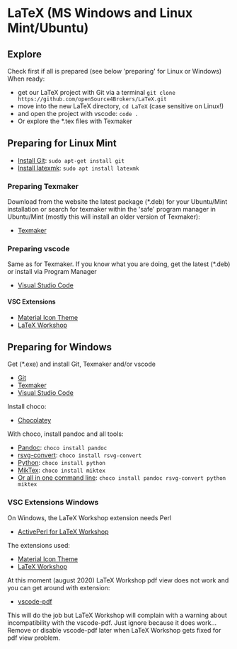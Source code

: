 # LaTeX (MS Windows and Linux Mint/Ubuntu)

## Explore

Check first if all is prepared (see below 'preparing' for Linux or Windows)
When ready:

- get our LaTeX project with Git via a terminal  `git clone https://github.com/openSource4Brokers/LaTeX.git`
- move into the new LaTeX directory, `cd LaTeX` (case sensitive on Linux!)
- and open the project with vscode: `code .`
- Or explore the *.tex files with Texmaker

## Preparing for Linux Mint

- [Install Git](https://git-scm.com/download/linux): `sudo apt-get install git`
- [Install latexmk](https://www.ctan.org/pkg/latexmk/): `sudo apt install latexmk`

### Preparing Texmaker

Download from the website the latest package (*.deb) for your Ubuntu/Mint installation or search for texmaker within the 'safe' program manager in Ubuntu/Mint (mostly this will install an older version of Texmaker):

- [Texmaker](https://www.xm1math.net/texmaker/)

### Preparing vscode

Same as for Texmaker. If you know what you are doing, get the latest (*.deb) or install via Program Manager

- [Visual Studio Code](https://code.visualstudio.com/)

#### VSC Extensions

- [Material Icon Theme](https://marketplace.visualstudio.com/items?itemName=PKief.material-icon-theme)
- [LaTeX Workshop](https://github.com/James-Yu/LaTeX-Workshop)

## Preparing for Windows

Get (*.exe) and install Git, Texmaker and/or vscode

- [Git](https://git-scm.com/)
- [Texmaker](https://www.xm1math.net/texmaker/)
- [Visual Studio Code](https://code.visualstudio.com/)
  
Install choco:

- [Chocolatey](https://chocolatey.org/)

With choco, install pandoc and all tools:

- [Pandoc](https://pandoc.org/): `choco install pandoc`
- [rsvg-convert](https://wiki.gnome.org/Projects/LibRsvg): `choco install rsvg-convert`
- [Python](https://www.python.org/): `choco install python`
- [MikTex](https://miktex.org/): `choco install miktex`
- [Or all in one command line](https://pandoc.org/installing.html): `choco install pandoc rsvg-convert python miktex`

### VSC Extensions Windows

On Windows, the LaTeX Workshop extension needs Perl

- [ActivePerl for LaTeX Workshop](https://www.activestate.com/products/perl/downloads/)
  
The extensions used:

- [Material Icon Theme](https://marketplace.visualstudio.com/items?itemName=PKief.material-icon-theme)
- [LaTeX Workshop](https://github.com/James-Yu/LaTeX-Workshop)

At this moment (august 2020) LaTeX Workshop pdf view does not work and you can get around with extension:

- [vscode-pdf](https://github.com/tomoki1207/vscode-pdfviewer)
  
 This will do the job but LaTeX Workshop will complain with a warning about incompatibility with the vscode-pdf. Just ignore because it does work... Remove or disable vscode-pdf later when LaTeX Workshop gets fixed for pdf view problem.

